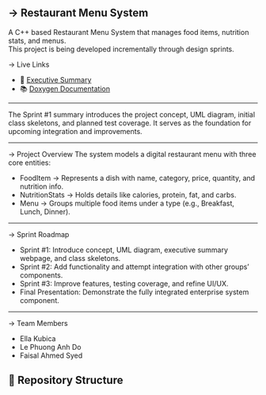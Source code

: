 -> Restaurant Menu System
--------------------------------------------------------------------------------------

A C++ based Restaurant Menu System that manages food items, nutrition stats, and menus.  
This project is being developed incrementally through design sprints.

-> Live Links
- 📄 [Executive Summary](https://fsyed7.github.io/restaurant-menu-system/)
- 📚 [Doxygen Documentation](https://fsyed7.github.io/restaurant-menu-system/docs/)
----------------------------------------------------------------------------------------

The Sprint #1 summary introduces the project concept, UML diagram, initial class skeletons, and planned test coverage. It serves as the foundation for upcoming integration and improvements.

-----------------------------------------------------------------------------------------
 -> Project Overview
The system models a digital restaurant menu with three core entities:

- FoodItem → Represents a dish with name, category, price, quantity, and nutrition info.  
- NutritionStats → Holds details like calories, protein, fat, and carbs.  
- Menu → Groups multiple food items under a type (e.g., Breakfast, Lunch, Dinner).  
-----------------------------------------------------------------------------------------
-> Sprint Roadmap
- Sprint #1: Introduce concept, UML diagram, executive summary webpage, and class skeletons.  
- Sprint #2: Add functionality and attempt integration with other groups’ components.  
- Sprint #3: Improve features, testing coverage, and refine UI/UX.  
- Final Presentation: Demonstrate the fully integrated enterprise system component.  
------------------------------------------------------------------------------------------
 -> Team Members
- Ella Kubica  
- Le Phuong Anh Do  
- Faisal Ahmed Syed  


## 📂 Repository Structure
